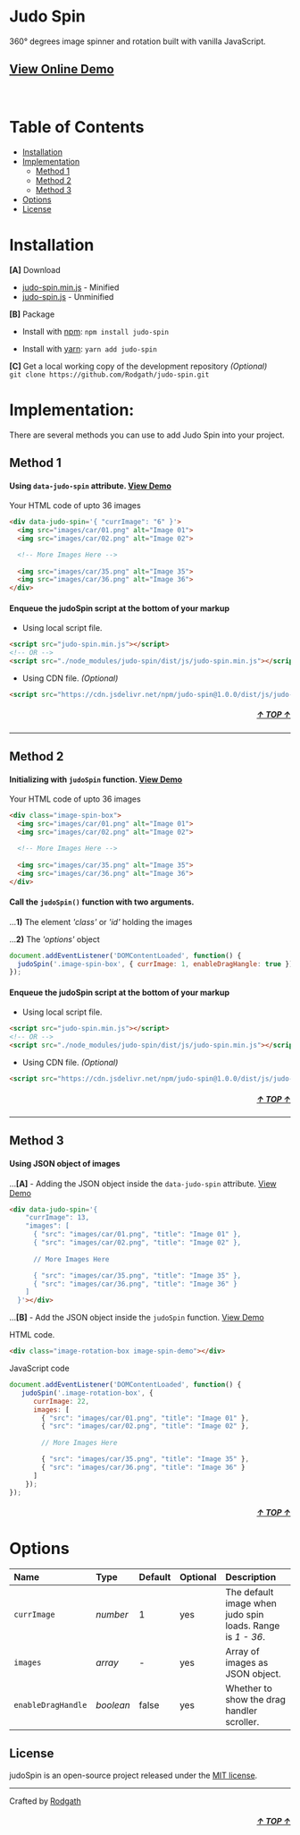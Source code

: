 <div id="top"></div>

# Judo Spin

360° degrees image spinner and rotation built with vanilla JavaScript. 

## [View Online Demo](https://rodgath.github.io/judo-spin/demo/)

<br>

# Table of Contents

- [Installation](#installation)
- [Implementation](#implementation)
  - [Method 1](#method-1)
  - [Method 2](#method-2)
  - [Method 3](#method-3)
- [Options](#options)
- [License](#license)

# Installation 

**[A]** Download 

+ [judo-spin.min.js](https://unpkg.com/judo-spin@1.0.0/dist/js/judo-spin.min.js) - Minified
+ [judo-spin.js](https://unpkg.com/judo-spin@1.0.0/dist/js/judo-spin.min.js) - Unminified

**[B]** Package

+ Install with [npm](https://www.npmjs.com/package/judo-spin): `npm install judo-spin` 
* Install with [yarn](https://yarnpkg.com/): `yarn add judo-spin`

**[C]** Get a local working copy of the development repository _(Optional)_ <br />
`git clone https://github.com/Rodgath/judo-spin.git`


# Implementation:
There are several methods you can use to add Judo Spin into your project.

## Method 1

#### Using `data-judo-spin` attribute. [View Demo](https://rodgath.github.io/judo-spin/demo/index2.html)
Your HTML code of upto 36 images
```html
<div data-judo-spin='{ "currImage": "6" }'>
  <img src="images/car/01.png" alt="Image 01">
  <img src="images/car/02.png" alt="Image 02">

  <!-- More Images Here -->
  
  <img src="images/car/35.png" alt="Image 35">
  <img src="images/car/36.png" alt="Image 36">
</div>
```

#### Enqueue the judoSpin script at the bottom of your markup
+ Using local script file.
```html
<script src="judo-spin.min.js"></script>
<!-- OR -->
<script src="./node_modules/judo-spin/dist/js/judo-spin.min.js"></script>
```
+ Using CDN file. _(Optional)_
```html
<script src="https://cdn.jsdelivr.net/npm/judo-spin@1.0.0/dist/js/judo-spin.min.js"></script>
```

##### <div align="right"><a href="#top">&uarr; TOP &uarr;</a></div>

---
## Method 2

#### Initializing with `judoSpin` function. [View Demo](https://rodgath.github.io/judo-spin/demo/index.html)
Your HTML code of upto 36 images
```html
<div class="image-spin-box">
  <img src="images/car/01.png" alt="Image 01">
  <img src="images/car/02.png" alt="Image 02">

  <!-- More Images Here -->
  
  <img src="images/car/35.png" alt="Image 35">
  <img src="images/car/36.png" alt="Image 36">
</div>
```

#### Call the `judoSpin()` function with two arguments.
...**1)** The element _'class'_ or _'id'_ holding the images 

...**2)** The _'options'_ object
```javascript
document.addEventListener('DOMContentLoaded', function() {
  judoSpin('.image-spin-box', { currImage: 1, enableDragHangle: true });
});
```

#### Enqueue the judoSpin script at the bottom of your markup
+ Using local script file.
```html
<script src="judo-spin.min.js"></script>
<!-- OR -->
<script src="./node_modules/judo-spin/dist/js/judo-spin.min.js"></script>
```
+ Using CDN file. _(Optional)_
```html
<script src="https://cdn.jsdelivr.net/npm/judo-spin@1.0.0/dist/js/judo-spin.min.js"></script>
```

##### <div align="right"><a href="#top">&uarr; TOP &uarr;</a></div>

---
## Method 3

#### Using JSON object of images
...**[A]** - Adding the JSON object inside the `data-judo-spin` attribute. [View Demo](https://rodgath.github.io/judo-spin/demo/index3.html)

```html
<div data-judo-spin='{ 
    "currImage": 13,
    "images": [
      { "src": "images/car/01.png", "title": "Image 01" },
      { "src": "images/car/02.png", "title": "Image 02" },
      
      // More Images Here

      { "src": "images/car/35.png", "title": "Image 35" },
      { "src": "images/car/36.png", "title": "Image 36" }
    ] 
  }'></div>
```

...**[B]** - Add the JSON object inside the `judoSpin` function. [View Demo](https://rodgath.github.io/judo-spin/demo/index4.html)

HTML code.
```html
<div class="image-rotation-box image-spin-demo"></div>
```
JavaScript code

```javascript
document.addEventListener('DOMContentLoaded', function() {
   judoSpin('.image-rotation-box', {
      currImage: 22, 
      images: [
        { "src": "images/car/01.png", "title": "Image 01" },
        { "src": "images/car/02.png", "title": "Image 02" },
        
        // More Images Here

        { "src": "images/car/35.png", "title": "Image 35" },
        { "src": "images/car/36.png", "title": "Image 36" }
      ]
    });
});
```
##### <div align="right"><a href="#top">&uarr; TOP &uarr;</a></div>

# Options 

Name | Type | Default | Optional | Description
:--- | :--- | :------ | :------- | :----------
`currImage` | _number_ | 1 | yes | The default image when judo spin loads. Range is _1 - 36_.
`images` | _array_ | - |  yes | Array of images as JSON object.
`enableDragHandle` | _boolean_ | false |  yes | Whether to show the drag handler scroller.

## License
judoSpin is an open-source project released under the [MIT license](http://www.opensource.org/licenses/mit-license.php).

---

Crafted by [Rodgath](https://twitter.com/Rodgath)
##### <div align="right"><a href="#top">&uarr; TOP &uarr;</a></div>